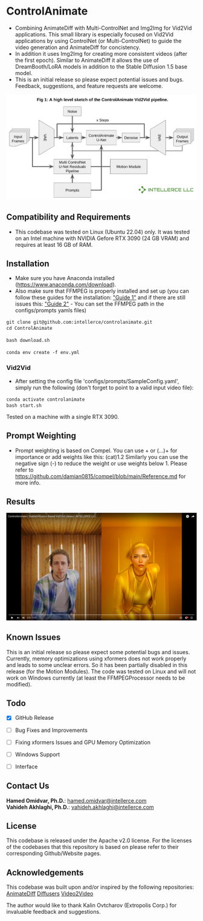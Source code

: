 # ControlAnimate

- Combining AnimateDiff with Multi-ControlNet and Img2Img for Vid2Vid applications.
This small library is especially focused on Vid2Vid applications by using ControlNet (or Multi-ControlNet) to guide the video generation and AnimateDiff for concistency.
- In addition it uses Img2Img for creating more consistent videos (after the first epoch).
Similar to AnimateDiff it allows the use of DreamBooth/LoRA models in addition to the Stable Diffusion 1.5 base model. 
- This is an initial release so please expect potential issues and bugs. Feedback, suggestions, and feature requests are welcome.

![ControlAnimate](./readme/fig1_wlogo.png?raw=true "ControlAnimate")


## Compatibility and Requirements
- This codebase was tested on Linux (Ubuntu 22.04) only.
It was tested on an Intel machine with NVIDIA Gefore RTX 3090 (24 GB VRAM) and requires at least 16 GB of RAM.

## Installation
- Make sure you have Anaconda installed (https://www.anaconda.com/download).
- Also make sure that FFMPEG is properly installed and set up (you can follow these guides for the installation: 
["Guide 1"](https://ubuntuhandbook.org/index.php/2023/03/ffmpeg-6-0-released-how-to-install-in-ubuntu-22-04-20-04/safest-way-to-install-latest-stable-ffmpeg-4-3-on-ubuntu-20-04-ppa-not-wor) and if there are still issues this: 
["Guide 2"](https://community.wolfram.com/groups/-/m/t/2188963) - You can set the FFMPEG path in the configs/prompts yamls files)

```
git clone git@github.com:intellerce/controlanimate.git
cd ControlAnimate

bash download.sh

conda env create -f env.yml
```

### Vid2Vid
- After setting the config file 'configs/prompts/SampleConfig.yaml', simply run the following (don't forget to point to a valid input video file):
```
conda activate controlanimate
bash start.sh
```
Tested on a machine with a single RTX 3090.

## Prompt Weighting
- Prompt weighting is based on Compel. You can use + or (...)+ for importance or add weights like this: (cat)1.2
Similarly you can use the negative sign (-) to reduce the weight or use weights below 1.
Please refer to https://github.com/damian0815/compel/blob/main/Reference.md for more info.

## Results
[![ControlAnimate](./readme/result1.jpg?raw=true)](https://www.youtube.com/watch?v=NHYkhKB6Nd4 "ControlAnimate")

## Known Issues
This is an initial release so please expect some potential bugs and issues.
Currently, memory optimizations using xformers does not work properly and leads to some unclear errors. So it has been partially disabled in this release (for the Motion Modules).
The code was tested on Linux and will not work on Windows currently (at least the FFMPEGProcessor needs to be modified).

## Todo
- [x] GitHub Release
- [ ] Bug Fixes and Improvements
- [ ] Fixing xformers Issues and GPU Memory Optimization
- [ ] Windows Support
- [ ] Interface


## Contact Us
**Hamed Omidvar, Ph.D.**: [hamed.omidvar@intellerce.com](mailto:hamed.omidvar@intellerce.com)  
**Vahideh Akhlaghi, Ph.D.**: [vahideh.akhlaghi@intellerce.com](mailto:vahideh.akhlaghi@intellerce.com)  


## License
This codebase is released under the Apache v2.0 license. For the licenses of the codebases that this repository is based on please refer to their corresponding Github/Website pages.

## Acknowledgements
This codebase was built upon and/or inspired by the following repositories:
[AnimateDiff](https://github.com/guoyww/AnimateDiff)
[Diffusers](https://github.com/huggingface/diffusers)
[Video2Video](https://github.com/Filarius/video2video)

The author would like to thank Kalin Ovtcharov (Extropolis Corp.) for invaluable feedback and suggestions.
